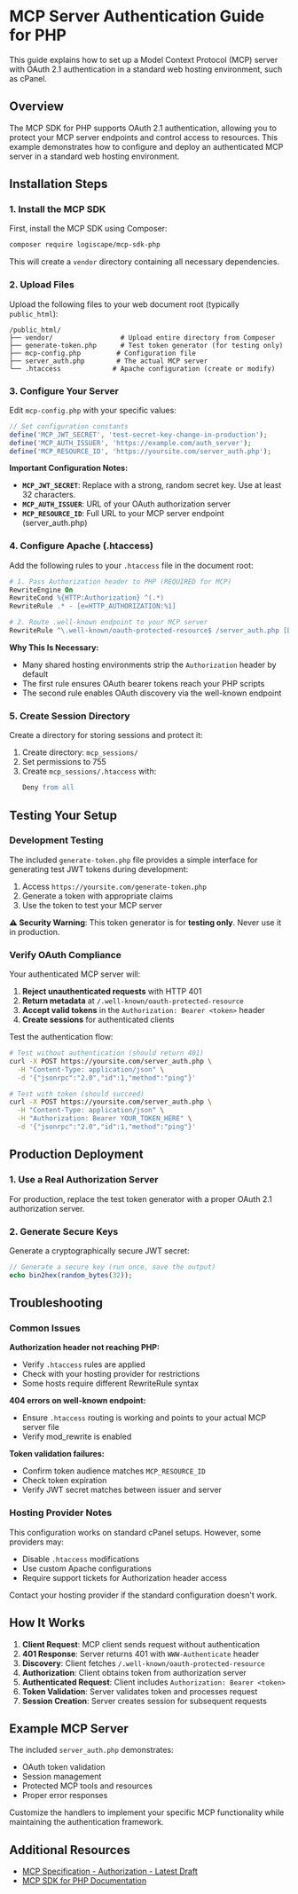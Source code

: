 # MCP Server Authentication Guide for PHP

This guide explains how to set up a Model Context Protocol (MCP) server with OAuth 2.1 authentication in a standard web hosting environment, such as cPanel.

## Overview

The MCP SDK for PHP supports OAuth 2.1 authentication, allowing you to protect your MCP server endpoints and control access to resources. This example demonstrates how to configure and deploy an authenticated MCP server in a standard web hosting environment.

## Installation Steps

### 1. Install the MCP SDK

First, install the MCP SDK using Composer:

```bash
composer require logiscape/mcp-sdk-php
```

This will create a `vendor` directory containing all necessary dependencies.

### 2. Upload Files

Upload the following files to your web document root (typically `public_html`):

```
/public_html/
├── vendor/                 # Upload entire directory from Composer
├── generate-token.php      # Test token generator (for testing only)
├── mcp-config.php         # Configuration file
├── server_auth.php        # The actual MCP server
└── .htaccess             # Apache configuration (create or modify)
```

### 3. Configure Your Server

Edit `mcp-config.php` with your specific values:

```php
// Set configuration constants
define('MCP_JWT_SECRET', 'test-secret-key-change-in-production');
define('MCP_AUTH_ISSUER', 'https://example.com/auth_server');
define('MCP_RESOURCE_ID', 'https://yoursite.com/server_auth.php');
```

**Important Configuration Notes:**

- **`MCP_JWT_SECRET`**: Replace with a strong, random secret key. Use at least 32 characters.
- **`MCP_AUTH_ISSUER`**: URL of your OAuth authorization server
- **`MCP_RESOURCE_ID`**: Full URL to your MCP server endpoint (server_auth.php)

### 4. Configure Apache (.htaccess)

Add the following rules to your `.htaccess` file in the document root:

```apache
# 1. Pass Authorization header to PHP (REQUIRED for MCP)
RewriteEngine On
RewriteCond %{HTTP:Authorization} ^(.*)
RewriteRule .* - [e=HTTP_AUTHORIZATION:%1]

# 2. Route .well-known endpoint to your MCP server
RewriteRule ^\.well-known/oauth-protected-resource$ /server_auth.php [L]
```

**Why This Is Necessary:**
- Many shared hosting environments strip the `Authorization` header by default
- The first rule ensures OAuth bearer tokens reach your PHP scripts
- The second rule enables OAuth discovery via the well-known endpoint

### 5. Create Session Directory

Create a directory for storing sessions and protect it:

1. Create directory: `mcp_sessions/`
2. Set permissions to 755
3. Create `mcp_sessions/.htaccess` with:
   ```apache
   Deny from all
   ```

## Testing Your Setup

### Development Testing

The included `generate-token.php` file provides a simple interface for generating test JWT tokens during development:

1. Access `https://yoursite.com/generate-token.php`
2. Generate a token with appropriate claims
3. Use the token to test your MCP server

**⚠️ Security Warning**: This token generator is for **testing only**. Never use it in production.

### Verify OAuth Compliance

Your authenticated MCP server will:

1. **Reject unauthenticated requests** with HTTP 401
2. **Return metadata** at `/.well-known/oauth-protected-resource`
3. **Accept valid tokens** in the `Authorization: Bearer <token>` header
4. **Create sessions** for authenticated clients

Test the authentication flow:

```bash
# Test without authentication (should return 401)
curl -X POST https://yoursite.com/server_auth.php \
  -H "Content-Type: application/json" \
  -d '{"jsonrpc":"2.0","id":1,"method":"ping"}'

# Test with token (should succeed)
curl -X POST https://yoursite.com/server_auth.php \
  -H "Content-Type: application/json" \
  -H "Authorization: Bearer YOUR_TOKEN_HERE" \
  -d '{"jsonrpc":"2.0","id":1,"method":"ping"}'
```

## Production Deployment

### 1. Use a Real Authorization Server

For production, replace the test token generator with a proper OAuth 2.1 authorization server.

### 2. Generate Secure Keys

Generate a cryptographically secure JWT secret:

```php
// Generate a secure key (run once, save the output)
echo bin2hex(random_bytes(32));
```

## Troubleshooting

### Common Issues

**Authorization header not reaching PHP:**
- Verify `.htaccess` rules are applied
- Check with your hosting provider for restrictions
- Some hosts require different RewriteRule syntax

**404 errors on well-known endpoint:**
- Ensure `.htaccess` routing is working and points to your actual MCP server file
- Verify mod_rewrite is enabled

**Token validation failures:**
- Confirm token audience matches `MCP_RESOURCE_ID`
- Check token expiration
- Verify JWT secret matches between issuer and server

### Hosting Provider Notes

This configuration works on standard cPanel setups. However, some providers may:
- Disable `.htaccess` modifications
- Use custom Apache configurations
- Require support tickets for Authorization header access

Contact your hosting provider if the standard configuration doesn't work.

## How It Works

1. **Client Request**: MCP client sends request without authentication
2. **401 Response**: Server returns 401 with `WWW-Authenticate` header
3. **Discovery**: Client fetches `/.well-known/oauth-protected-resource`
4. **Authorization**: Client obtains token from authorization server
5. **Authenticated Request**: Client includes `Authorization: Bearer <token>`
6. **Token Validation**: Server validates token and processes request
7. **Session Creation**: Server creates session for subsequent requests

## Example MCP Server

The included `server_auth.php` demonstrates:
- OAuth token validation
- Session management
- Protected MCP tools and resources
- Proper error responses

Customize the handlers to implement your specific MCP functionality while maintaining the authentication framework.

## Additional Resources

- [MCP Specification - Authorization - Latest Draft](https://modelcontextprotocol.io/specification/draft/basic/authorization)
- [MCP SDK for PHP Documentation](https://github.com/logiscape/mcp-sdk-php)